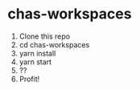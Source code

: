 # chas-workspaces
1. Clone this repo
2. cd chas-workspaces
3. yarn install
4. yarn start
5. ??
6. Profit!
